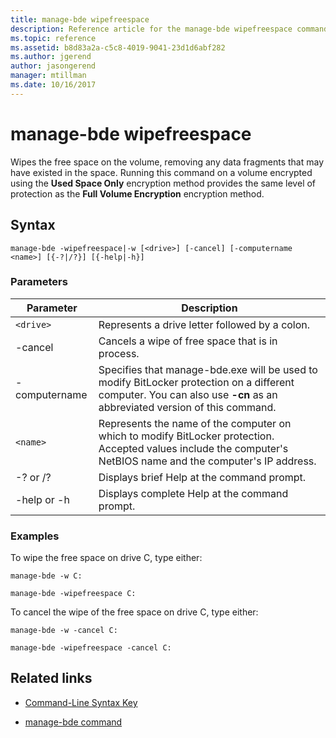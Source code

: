 ```yaml
---
title: manage-bde wipefreespace
description: Reference article for the manage-bde wipefreespace command, which wipes the free space on the volume removing any data fragments that may have existed in the space.
ms.topic: reference
ms.assetid: b8d83a2a-c5c8-4019-9041-23d1d6abf282
ms.author: jgerend
author: jasongerend
manager: mtillman
ms.date: 10/16/2017
---
```


# manage-bde wipefreespace

Wipes the free space on the volume, removing any data fragments that may have existed in the space. Running this command on a volume encrypted using the **Used Space Only** encryption method provides the same level of protection as the **Full Volume Encryption** encryption method.

## Syntax

```
manage-bde -wipefreespace|-w [<drive>] [-cancel] [-computername <name>] [{-?|/?}] [{-help|-h}]
```

### Parameters

| Parameter | Description |
| --------- | ----------- |
| `<drive>` | Represents a drive letter followed by a colon. |
| -cancel | Cancels a wipe of free space that is in process. |
| -computername | Specifies that manage-bde.exe will be used to modify BitLocker protection on a different computer. You can also use **-cn** as an abbreviated version of this command. |
| `<name>` | Represents the name of the computer on which to modify BitLocker protection. Accepted values include the computer's NetBIOS name and the computer's IP address. |
| -? or /? | Displays brief Help at the command prompt. |
| -help or -h | Displays complete Help at the command prompt. |

### Examples

To wipe the free space on drive C, type either:

```
manage-bde -w C:
```

```
manage-bde -wipefreespace C:
```

To cancel the wipe of the free space on drive C, type either:

```
manage-bde -w -cancel C:
```

```
manage-bde -wipefreespace -cancel C:
```

## Related links

- [Command-Line Syntax Key](command-line-syntax-key.md)

- [manage-bde command](manage-bde.md)
